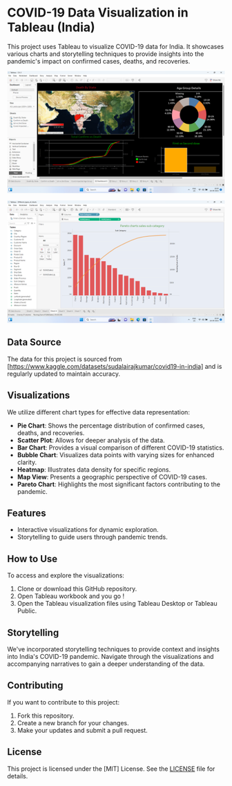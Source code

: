 # COVID-19 Data Visualization in Tableau (India)

This project uses Tableau to visualize COVID-19 data for India. It showcases various charts and storytelling techniques to provide insights into the pandemic's impact on confirmed cases, deaths, and recoveries.

![COVID-19 Visualization](dash/dasha.png)

![COVID-19 Visualization](charts/pareto.png)

## Data Source

The data for this project is sourced from [https://www.kaggle.com/datasets/sudalairajkumar/covid19-in-india] and is regularly updated to maintain accuracy.

## Visualizations

We utilize different chart types for effective data representation:

- **Pie Chart**: Shows the percentage distribution of confirmed cases, deaths, and recoveries.
- **Scatter Plot**: Allows for deeper analysis of the data.
- **Bar Chart**: Provides a visual comparison of different COVID-19 statistics.
- **Bubble Chart**: Visualizes data points with varying sizes for enhanced clarity.
- **Heatmap**: Illustrates data density for specific regions.
- **Map View**: Presents a geographic perspective of COVID-19 cases.
- **Pareto Chart**: Highlights the most significant factors contributing to the pandemic.

## Features

- Interactive visualizations for dynamic exploration.
- Storytelling to guide users through pandemic trends.

## How to Use

To access and explore the visualizations:

1. Clone or download this GitHub repository.
2. Open Tableau workbook and you go !
3. Open the Tableau visualization files using Tableau Desktop or Tableau Public.

## Storytelling

We've incorporated storytelling techniques to provide context and insights into India's COVID-19 pandemic. Navigate through the visualizations and accompanying narratives to gain a deeper understanding of the data.

## Contributing

If you want to contribute to this project:

1. Fork this repository.
2. Create a new branch for your changes.
3. Make your updates and submit a pull request.

## License

This project is licensed under the [MIT] License. See the [LICENSE](LICENSE) file for details.
